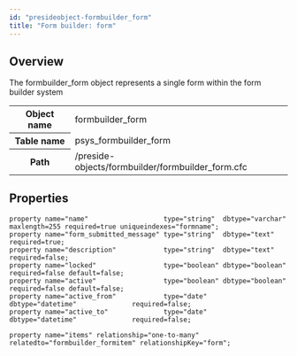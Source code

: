 ```yaml
---
id: "presideobject-formbuilder_form"
title: "Form builder: form"
---
```


## Overview


The formbuilder_form object represents a single form within the form builder system

<div class="table-responsive"><table class="table table-condensed"><tr><th>Object name</th><td>  formbuilder_form</td></tr><tr><th>Table name</th><td>  psys_formbuilder_form</td></tr><tr><th>Path</th><td>  /preside-objects/formbuilder/formbuilder_form.cfc</td></tr></table></div>

## Properties


```luceescript
property name="name"                   type="string"  dbtype="varchar" maxlength=255 required=true uniqueindexes="formname";
property name="form_submitted_message" type="string"  dbtype="text"                  required=true;
property name="description"            type="string"  dbtype="text"                  required=false;
property name="locked"                 type="boolean" dbtype="boolean"               required=false default=false;
property name="active"                 type="boolean" dbtype="boolean"               required=false default=false;
property name="active_from"            type="date"    dbtype="datetime"              required=false;
property name="active_to"              type="date"    dbtype="datetime"              required=false;

property name="items" relationship="one-to-many" relatedto="formbuilder_formitem" relationshipKey="form";
```